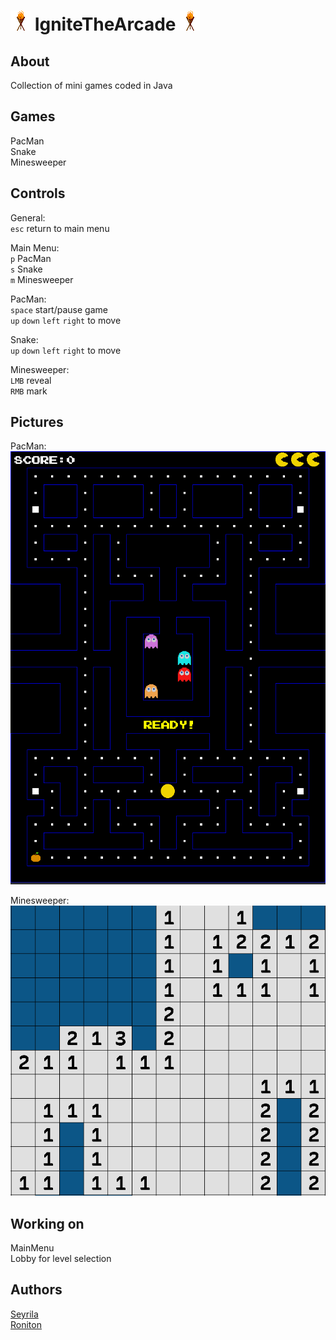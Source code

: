 # ![](https://github.com/Roniton-HS/IgniteTheArcade/blob/main/res/icon.png) IgniteTheArcade ![](https://github.com/Roniton-HS/IgniteTheArcade/blob/main/res/icon.png)

## About
Collection of mini games coded in Java

## Games
PacMan  
Snake  
Minesweeper

## Controls
General:  
`esc` return to main menu  
  
Main Menu:  
`p` PacMan  
`s` Snake  
`m` Minesweeper  
  
PacMan:  
`space` start/pause game  
`up` `down` `left` `right` to move  
  
Snake:  
`up` `down` `left` `right` to move  
  
Minesweeper:  
`LMB` reveal  
`RMB` mark  

## Pictures
PacMan:  
![](https://github.com/Roniton-HS/IgniteTheArcade/blob/main/res/gitHub/pacman.PNG)  
  
Minesweeper:  
![](https://github.com/Roniton-HS/IgniteTheArcade/blob/main/res/gitHub/minesweeper.PNG)


## Working on
MainMenu  
Lobby for level selection  

## Authors
[Seyrila](https://github.com/Seyrila)  
[Roniton](https://github.com/Roniton-HS)
